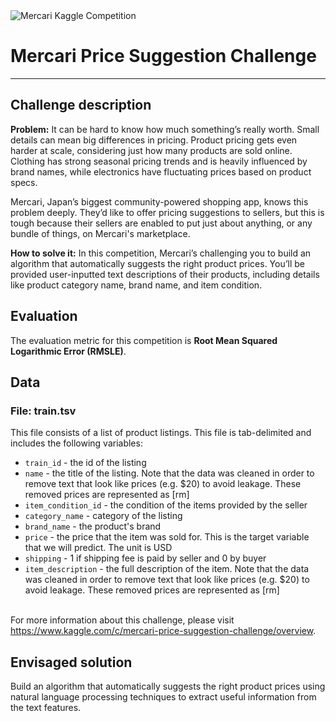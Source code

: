 <img src="https://erinsinsidejob.com/wp-content/uploads/2016/01/mercari.gif" alt="Mercari Kaggle Competition">

# Mercari Price Suggestion Challenge
***

## Challenge description

**Problem:** It can be hard to know how much something’s really worth. Small details can mean big differences in pricing. Product pricing gets even harder at scale, considering just how many products are sold online. Clothing has strong seasonal pricing trends and is heavily influenced by brand names, while electronics have fluctuating prices based on product specs.

Mercari, Japan’s biggest community-powered shopping app, knows this problem deeply. They’d like to offer pricing suggestions to sellers, but this is tough because their sellers are enabled to put just about anything, or any bundle of things, on Mercari's marketplace.

**How to solve it:** In this competition, Mercari’s challenging you to build an algorithm that automatically suggests the right product prices. You’ll be provided user-inputted text descriptions of their products, including details like product category name, brand name, and item condition.

## Evaluation

The evaluation metric for this competition is **Root Mean Squared Logarithmic Error (RMSLE)**.

## Data

### File: train.tsv

This file consists of a list of product listings. This file is tab-delimited and includes the following variables:

* `train_id` - the id of the listing
* `name` - the title of the listing. Note that the data was cleaned in order to remove text that look like prices (e.g. \$20) to avoid leakage. These removed prices are represented as [rm]
* `item_condition_id` - the condition of the items provided by the seller
* `category_name` - category of the listing
* `brand_name` - the product's brand
* `price` - the price that the item was sold for. This is the target variable that we will predict. The unit is USD
* `shipping` - 1 if shipping fee is paid by seller and 0 by buyer
* `item_description` - the full description of the item. Note that the data was cleaned in order to remove text that look like prices (e.g. \$20) to avoid leakage. These removed prices are represented as [rm]

<br>For more information about this challenge, please visit https://www.kaggle.com/c/mercari-price-suggestion-challenge/overview.

## Envisaged solution

Build an algorithm that automatically suggests the right product prices using natural language processing techniques to extract useful information from the text features.